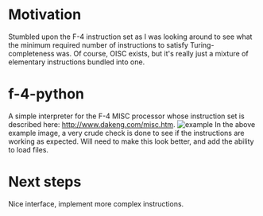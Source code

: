 # Motivation
Stumbled upon the F-4 instruction set as I was looking around to see what the minimum required number of instructions to satisfy Turing-completeness was. Of course, OISC exists, but it's really just a mixture of elementary instructions bundled into one. 
# f-4-python
A simple interpreter for the F-4 MISC processor whose instruction set is described here: http://www.dakeng.com/misc.htm.
![example](https://user-images.githubusercontent.com/78102845/184464799-898dcdb7-dc77-449d-8f83-9e4066530e25.png)
In the above example image, a very crude check is done to see if the instructions are working as expected. Will need to make this look better, and add the ability to load files.

# Next steps
Nice interface, implement more complex instructions.
